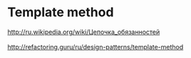 <h1>Template method</h1>

<http://ru.wikipedia.org/wiki/Цепочка_обязанностей>
<br/>
<br/>
<http://refactoring.guru/ru/design-patterns/template-method>